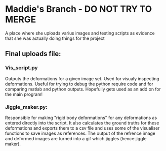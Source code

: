 # Maddie's Branch - DO NOT TRY TO MERGE
A place where she uploads varius images and testing scripts as evidence that she was actually doing things for the project

## Final uploads file:

### Vis_script.py
Outputs the deformations for a given image set. Used for visualy inspecting deformations. Useful for trying to debug the python require code and for comparing matlab and python outputs. Hopefully gets used as an add on for the main program!


### Jiggle_maker.py:
Responsible for making "rigid body deformations" for any deformations as entered directly into the script. It also calculates the ground truths for these deformations and exports them to a csv file and uses some of the visualiser functions to save images as references. The output of the refrence image and deformed images are turned into a gif which jiggles (hence jiggle maker).
